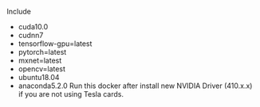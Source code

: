 Include 
- cuda10.0
- cudnn7
- tensorflow-gpu=latest
- pytorch=latest
- mxnet=latest
- opencv=latest
- ubuntu18.04
- anaconda5.2.0
Run this docker after install new NVIDIA Driver (410.x.x) if you are not using Tesla cards.